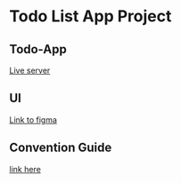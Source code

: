 # Todo List App Project

## Todo-App
[Live server](http://localhost:3000/)

## UI
[Link to figma](https://www.figma.com/proto/JZp8EY572tf14UVuPTZiTB/ToDo-List?type=design&node-id=1-44&t=vWnzEtaBbNh0olrG-0&scaling=min-zoom&page-id=0%3A1)

## Convention Guide

[link here](/doc/convention.md)